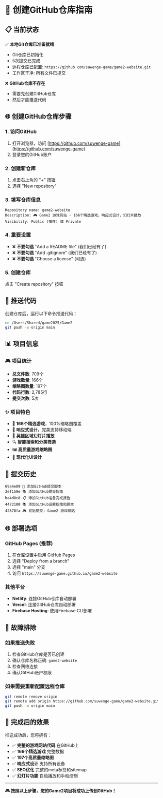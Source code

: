 # 🚀 创建GitHub仓库指南

## 📋 当前状态

✅ **本地Git仓库已准备就绪**
- Git仓库已初始化
- 5次提交已完成
- 远程仓库已配置: `https://github.com/suwenge-game/game2-website.git`
- 工作区干净: 所有文件已提交

❌ **GitHub仓库不存在**
- 需要先创建GitHub仓库
- 然后才能推送代码

## 🌐 创建GitHub仓库步骤

### 1. 访问GitHub
1. 打开浏览器，访问 [https://github.com/suwenge-game](https://github.com/suwenge-game)
2. 登录您的GitHub账户

### 2. 创建新仓库
1. 点击右上角的 "+" 按钮
2. 选择 "New repository"

### 3. 填写仓库信息
```
Repository name: game2-website
Description: 🎮 Game2 游戏网站 - 166个精选游戏，响应式设计，幻灯片播放
Visibility: Public (推荐) 或 Private
```

### 4. 重要设置
- ❌ **不要勾选** "Add a README file" (我们已经有了)
- ❌ **不要勾选** "Add .gitignore" (我们已经有了)
- ❌ **不要勾选** "Choose a license" (可选)

### 5. 创建仓库
点击 "Create repository" 按钮

## 🚀 推送代码

创建仓库后，运行以下命令推送代码：

```bash
cd /Users/Shared/game2025/Game2
git push -u origin main
```

## 📊 项目信息

### 🎮 项目统计
- **总文件数**: 709个
- **游戏数量**: 166个
- **缩略图数量**: 197个
- **代码行数**: 2,785行
- **提交次数**: 5次

### ✨ 项目特色
- 🎯 **166个精选游戏**，100%缩略图覆盖
- 🎨 **响应式设计**，完美支持移动端
- 🎪 **英雄区域幻灯片播放**
- 🔍 **智能搜索和分类筛选**
- 🖼️ **高质量游戏缩略图**
- 📱 **现代化UI设计**

## 🎯 提交历史

```
69a4e89 🚀 添加GitHub提交脚本
2ef159e 📚 添加GitHub提交指南
ba4d8c8 📋 添加GitHub准备完成报告
4472100 📚 添加GitHub设置指南和脚本
42878fa 🎮 初始提交: Game2 游戏网站
```

## 🌐 部署选项

### GitHub Pages (推荐)
1. 在仓库设置中启用 GitHub Pages
2. 选择 "Deploy from a branch"
3. 选择 "main" 分支
4. 访问 `https://suwenge-game.github.io/game2-website`

### 其他平台
- **Netlify**: 连接GitHub仓库自动部署
- **Vercel**: 连接GitHub仓库自动部署
- **Firebase Hosting**: 使用Firebase CLI部署

## 🔧 故障排除

### 如果推送失败
1. 检查GitHub仓库是否已创建
2. 确认仓库名称正确: `game2-website`
3. 检查网络连接
4. 确认GitHub账户权限

### 如果需要重新配置远程仓库
```bash
git remote remove origin
git remote add origin https://github.com/suwenge-game/game2-website.git
git push -u origin main
```

## 🎉 完成后的效果

推送成功后，您将拥有：
- ✅ **完整的游戏网站代码** 在GitHub上
- ✅ **166个精选游戏** 完整数据
- ✅ **197个高质量缩略图**
- ✅ **响应式设计** 支持所有设备
- ✅ **SEO优化** 完整的meta标签和sitemap
- ✅ **幻灯片功能** 自动播放和手动控制

---

**🎮 按照以上步骤，您的Game2项目将成功上传到GitHub！**
